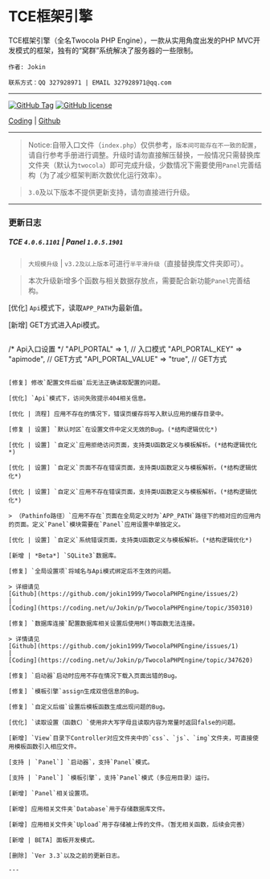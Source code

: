 # TCE框架引擎

TCE框架引擎（全名Twocola PHP Engine），一款从实用角度出发的PHP MVC开发模式的框架，独有的“窝群”系统解决了服务器的一些限制。

`作者: Jokin`

`联系方式：QQ 327928971 | EMAIL 327928971@qq.com`

---

[![GitHub Tag](https://img.shields.io/github/tag/jokin1999/TwocolaPHPEngine.svg?style=flat-square)](https://raw.githubusercontent.com/jokin1999/TwocolaPHPEngine/master)
[![GitHub license](https://img.shields.io/badge/license-Apache%202-blue.svg?style=flat-square)](https://raw.githubusercontent.com/jokin1999/TwocolaPHPEngine/master/LICENSE)

[Coding](https://coding.net/u/Jokin/p/TwocolaPHPEngine/git) |
[Github](https://github.com/jokin1999/TwocolaPHPEngine)

---

> Notice:自带入口文件（`index.php`）仅供参考，`版本间可能存在不一致的配置`，请自行参考手册进行调整。升级时请勿直接解压替换，一般情况只需替换库文件夹（默认为`twocola`）即可完成升级，少数情况下需要使用`Panel`完善结构（为了减少框架判断次数优化运行效率）。

> `3.0`及以下版本不提供更新支持，请勿直接进行升级。

---

### 更新日志

#####  TCE `4.0.6.1101` | Panel `1.0.5.1901`

> `大规模升级` | `v3.2及以上版本`可进行`半平滑升级`（直接替换库文件夹即可）。

> 本次升级新增多个函数与相关数据存放点，需要配合新功能`Panel`完善结构。

[优化] `Api`模式下，读取`APP_PATH`为最新值。

[新增] GET方式进入Api模式。

> ```php
/* Api入口设置 */
"API_PORTAL"         => 1,          // 入口模式
"API_PORTAL_KEY"     => "apimode",  // GET方式
"API_PORTAL_VALUE"   => "true",     // GET方式
```

[修复] 修改`配置文件后缀`后无法正确读取配置的问题。

[优化] `Api`模式下，访问失败提示404相关信息。

[优化 | 流程] 应用不存在的情况下，错误页缓存将写入默认应用的缓存目录中。

[修复 | 设置] `默认时区`在设置文件中定义无效的Bug。(*结构逻辑优化*)

[优化 | 设置] `自定义`应用拒绝访问页面，支持类U函数定义与模板解析。(*结构逻辑优化*)

[优化 | 设置] `自定义`页面不存在错误页面，支持类U函数定义与模板解析。(*结构逻辑优化*)

[优化 | 设置] `自定义`应用不存在错误页面，支持类U函数定义与模板解析。(*结构逻辑优化*)

> （Pathinfo路径）`应用不存在`页面在全局定义时为`APP_PATH`路径下的相对应的应用内的页面。定义`Panel`模块需要在`Panel`应用设置中单独定义。

[优化 | 设置] `自定义`系统错误页面，支持类U函数定义与模板解析。(*结构逻辑优化*)

[新增 | *Beta*] `SQLite3`数据库。

[修复] `全局设置项`将域名与Api模式绑定后不生效的问题。

> 详细请见
[Github](https://github.com/jokin1999/TwocolaPHPEngine/issues/2)
|
[Coding](https://coding.net/u/Jokin/p/TwocolaPHPEngine/topic/350310)

[修复] `数据库连接`配置数据库相关设置后使用M()等函数无法连接。

> 详情请见
[Github](https://github.com/jokin1999/TwocolaPHPEngine/issues/1)
|
[Coding](https://coding.net/u/Jokin/p/TwocolaPHPEngine/topic/347620)

[修复] `启动器`启动时应用不存在情况下载入页面出错的Bug。

[修复] `模板引擎`assign生成双倍信息的Bug。

[修复] `自定义后缀`设置后模板函数生成出现问题的Bug。

[优化] `读取设置（函数C）`使用非大写字母且读取内容为常量时返回false的问题。

[新增] `View`目录下Controller对应文件夹中的`css`、`js`、`img`文件夹，可直接使用模板函数引入相应文件。

[支持 | `Panel`] `启动器`，支持`Panel`模式。

[支持 | `Panel`] `模板引擎`，支持`Panel`模式（多应用目录）运行。

[新增] `Panel`相关设置项。

[新增] 应用相关文件夹`Database`用于存储数据库文件。

[新增] 应用相关文件夹`Upload`用于存储被上传的文件。（暂无相关函数，后续会完善）

[新增 | BETA] 面板开发模式。

[删除] `Ver 3.3`以及之前的更新日志。

---
